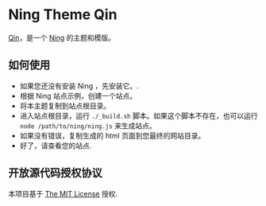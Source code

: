 # Ning Theme Qin

[Qin](https://github.com/codinggirl/nt_qin)，是一个 [Ning](https://github.com/codinggirl/ning) 的主题和模版。

## 如何使用

- 如果您还没有安装 Ning ，先安装它。.
- 根据 Ning 站点示例，创建一个站点。
- 将本主题复制到站点根目录。
- 进入站点根目录，运行 `./_build.sh` 脚本。如果这个脚本不存在，也可以运行 
    `node /path/to/ning/ning.js` 来生成站点。
- 如果没有错误，复制生成的 html 页面到您最终的网站目录。
- 好了，请查看您的站点.

## 开放源代码授权协议

本项目基于 [The MIT License](../../LICENSE) 授权.
